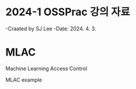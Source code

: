# 2024-1 OSSPrac 강의 자료
-Craated by SJ Lee
-Date: 2024. 4. 3.

# MLAC
Machine Learning Access Control

MLAC example